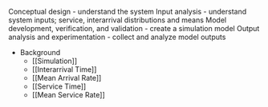 Conceptual design - understand the system
Input analysis - understand system inputs; service, interarrival distributions and means
Model development, verification, and validation - create a simulation model
Output analysis and experimentation - collect and analyze model outputs

- Background
	- [[Simulation]]
	- [[Interarrival Time]]
	- [[Mean Arrival Rate]]
	- [[Service Time]]
	- [[Mean Service Rate]]
